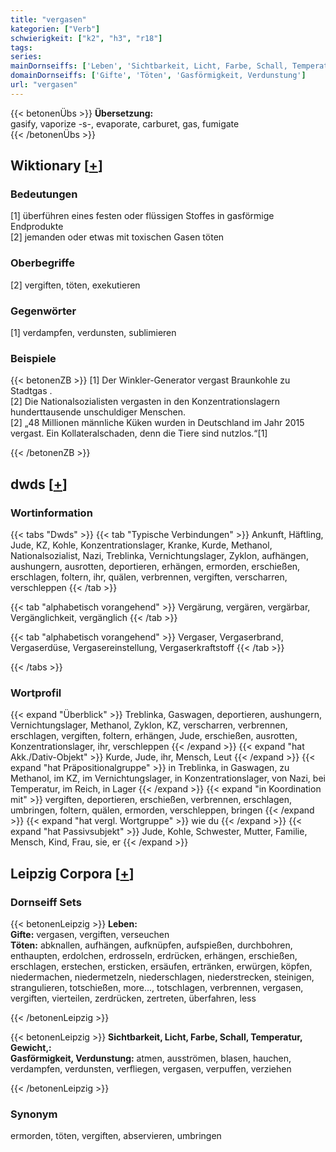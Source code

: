 ```yaml
---
title: "vergasen"
kategorien: ["Verb"]
schwierigkeit: ["k2", "h3", "r18"]
tags:
series:
mainDornseiffs: ['Leben', 'Sichtbarkeit, Licht, Farbe, Schall, Temperatur, Gewicht,']
domainDornseiffs: ['Gifte', 'Töten', 'Gasförmigkeit, Verdunstung']
url: "vergasen"
---
```


{{< betonenÜbs >}}
**Übersetzung:**  
gasify, vaporize -s-, evaporate, carburet, gas, fumigate  
{{< /betonenÜbs >}}

## Wiktionary [[+](https://de.wiktionary.org/wiki/vergasen)]

### Bedeutungen
[1] überführen eines festen oder flüssigen Stoffes in gasförmige Endprodukte  
[2] jemanden oder etwas mit toxischen Gasen töten  

### Oberbegriffe
[2] vergiften, töten, exekutieren  

### Gegenwörter
[1] verdampfen, verdunsten, sublimieren  

### Beispiele
{{< betonenZB >}}
[1] Der Winkler-Generator vergast Braunkohle zu Stadtgas .  
[2] Die Nationalsozialisten vergasten in den Konzentrationslagern hunderttausende unschuldiger Menschen.  
[2] „48 Millionen männliche Küken wurden in Deutschland im Jahr 2015 vergast. Ein Kollateralschaden, denn die Tiere sind nutzlos.“[1]  

{{< /betonenZB >}}


## dwds [[+](https://www.dwds.de/wb/vergasen)]

### Wortinformation
{{< tabs "Dwds" >}}
{{< tab "Typische Verbindungen" >}}
Ankunft, Häftling, Jude, KZ, Kohle, Konzentrationslager, Kranke, Kurde, Methanol, Nationalsozialist, Nazi, Treblinka, Vernichtungslager, Zyklon, aufhängen, aushungern, ausrotten, deportieren, erhängen, ermorden, erschießen, erschlagen, foltern, ihr, quälen, verbrennen, vergiften, verscharren, verschleppen
{{< /tab >}}

{{< tab "alphabetisch vorangehend" >}}
Vergärung, vergären, vergärbar, Vergänglichkeit, vergänglich
{{< /tab >}}

{{< tab "alphabetisch vorangehend" >}}
Vergaser, Vergaserbrand, Vergaserdüse, Vergasereinstellung, Vergaserkraftstoff
{{< /tab >}}

{{< /tabs >}}

### Wortprofil
{{< expand "Überblick" >}} Treblinka, Gaswagen, deportieren, aushungern, Vernichtungslager, Methanol, Zyklon, KZ, verscharren, verbrennen, erschlagen, vergiften, foltern, erhängen, Jude, erschießen, ausrotten, Konzentrationslager, ihr, verschleppen {{< /expand >}}
{{< expand "hat Akk./Dativ-Objekt" >}} Kurde, Jude, ihr, Mensch, Leut {{< /expand >}}
{{< expand "hat Präpositionalgruppe" >}} in Treblinka, in Gaswagen, zu Methanol, im KZ, im Vernichtungslager, in Konzentrationslager, von Nazi, bei Temperatur, im Reich, in Lager {{< /expand >}}
{{< expand "in Koordination mit" >}} vergiften, deportieren, erschießen, verbrennen, erschlagen, umbringen, foltern, quälen, ermorden, verschleppen, bringen {{< /expand >}}
{{< expand "hat vergl. Wortgruppe" >}} wie du {{< /expand >}}
{{< expand "hat Passivsubjekt" >}} Jude, Kohle, Schwester, Mutter, Familie, Mensch, Kind, Frau, sie, er {{< /expand >}}

## Leipzig Corpora [[+](https://corpora.uni-leipzig.de/en/res?word=vergasen&corpusId=deu_newscrawl-public_2018)]

### Dornseiff Sets
{{< betonenLeipzig >}}
**Leben:**  
**Gifte:** vergasen, vergiften, verseuchen  
**Töten:** abknallen, aufhängen, aufknüpfen, aufspießen, durchbohren, enthaupten, erdolchen, erdrosseln, erdrücken, erhängen, erschießen, erschlagen, erstechen, ersticken, ersäufen, ertränken, erwürgen, köpfen, niedermachen, niedermetzeln, niederschlagen, niederstrecken, steinigen, strangulieren, totschießen, more..., totschlagen, verbrennen, vergasen, vergiften, vierteilen, zerdrücken, zertreten, überfahren, less  

{{< /betonenLeipzig >}}


{{< betonenLeipzig >}}
**Sichtbarkeit, Licht, Farbe, Schall, Temperatur, Gewicht,:**  
**Gasförmigkeit, Verdunstung:** atmen, ausströmen, blasen, hauchen, verdampfen, verdunsten, verfliegen, vergasen, verpuffen, verziehen  

{{< /betonenLeipzig >}}

### Synonym
ermorden, töten, vergiften, abservieren, umbringen

